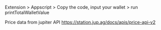 Extension > Appscript > Copy the code, input your wallet > run printTotalWalletValue

Price data from jupiter API
https://station.jup.ag/docs/apis/price-api-v2
